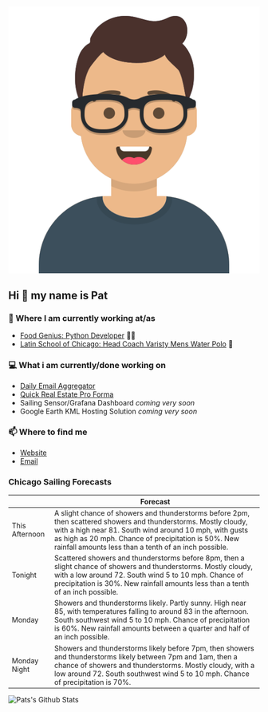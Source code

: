 [![Social banner for p-j-falconer](https://raw.githubusercontent.com/P-J-FALCONER/P-J-FALCONER/master/assets/avataaars.svg)](https://patfalconer.com/)
## Hi :wave: my name is Pat

### 💼 Where I am currently working at/as
- [Food Genius: Python Developer](https://getfoodgenius.com/) 🍔🐍
- [Latin School of Chicago: Head Coach Varisty Mens Water Polo](https://www.latinschool.org/) 🤽


### 💻 What i am currently/done working on
 - [Daily Email Aggregator](https://github.com/P-J-FALCONER/dott_daily_mail)
 - [Quick Real Estate Pro Forma](https://github.com/P-J-FALCONER/henry)
 - Sailing Sensor/Grafana Dashboard *coming very soon*
 - Google Earth KML Hosting Solution *coming very soon*

### 📫 Where to find me
 - [Website](https://patfalconer.com/)
 - [Email](mailto:patrick.j.falconer@gmail.com)


### Chicago Sailing Forecasts
|   | Forecast  |
|---|---|
| This Afternoon | A slight chance of showers and thunderstorms before 2pm, then scattered showers and thunderstorms. Mostly cloudy, with a high near 81. South wind around 10 mph, with gusts as high as 20 mph. Chance of precipitation is 50%. New rainfall amounts less than a tenth of an inch possible. |
| Tonight | Scattered showers and thunderstorms before 8pm, then a slight chance of showers and thunderstorms. Mostly cloudy, with a low around 72. South wind 5 to 10 mph. Chance of precipitation is 30%. New rainfall amounts less than a tenth of an inch possible. |
| Monday | Showers and thunderstorms likely. Partly sunny. High near 85, with temperatures falling to around 83 in the afternoon. South southwest wind 5 to 10 mph. Chance of precipitation is 60%. New rainfall amounts between a quarter and half of an inch possible. |
| Monday Night | Showers and thunderstorms likely before 7pm, then showers and thunderstorms likely between 7pm and 1am, then a chance of showers and thunderstorms. Mostly cloudy, with a low around 72. South southwest wind 5 to 10 mph. Chance of precipitation is 70%. |

![Pats's Github Stats](https://github-readme-stats.vercel.app/api?username=p-j-falconer&show_icons=true&theme=radical)
